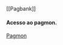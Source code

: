 [[Pagbank]]
#### Acesso ao pagmon.
[Pagmon](https://pagmon.intranet.pags/d/WFk_uSyGz2/namespace-view?orgId=1)